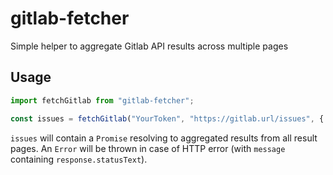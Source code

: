 # gitlab-fetcher

Simple helper to aggregate Gitlab API results across multiple pages

## Usage

```js
import fetchGitlab from "gitlab-fetcher";

const issues = fetchGitlab("YourToken", "https://gitlab.url/issues", { scope: "all", state: "opened" });
```

`issues` will contain a `Promise` resolving to aggregated results from all result pages. An `Error` will be thrown in case of HTTP error (with `message` containing `response.statusText`).
